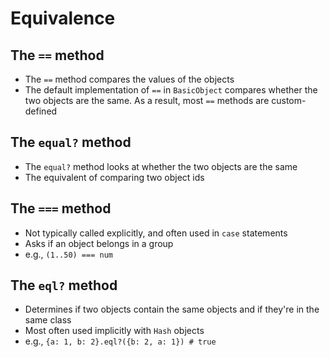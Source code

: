 # Equivalence

## The `==` method

* The `==` method compares the values of the objects
* The default implementation of `==` in `BasicObject` compares whether the two objects are the same.
As a result, most `==` methods are custom-defined

## The `equal?` method

* The `equal?` method looks at whether the two objects are the same
* The equivalent of comparing two object ids

## The `===` method

* Not typically called explicitly, and often used in `case` statements
* Asks if an object belongs in a group
* e.g., `(1..50) === num`

## The `eql?` method

* Determines if two objects contain the same objects and if they're in the same class
* Most often used implicitly with `Hash` objects
* e.g., `{a: 1, b: 2}.eql?({b: 2, a: 1}) # true`
